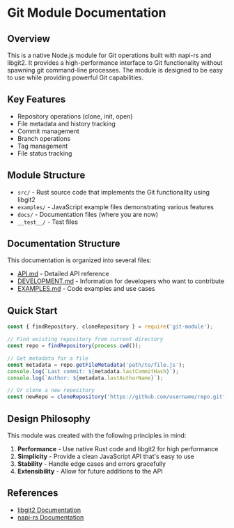 # Git Module Documentation

## Overview

This is a native Node.js module for Git operations built with napi-rs and libgit2. It provides a high-performance interface to Git functionality without spawning git command-line processes. The module is designed to be easy to use while providing powerful Git capabilities.

## Key Features

- Repository operations (clone, init, open)
- File metadata and history tracking
- Commit management
- Branch operations
- Tag management
- File status tracking

## Module Structure

- `src/` - Rust source code that implements the Git functionality using libgit2
- `examples/` - JavaScript example files demonstrating various features
- `docs/` - Documentation files (where you are now)
- `__test__/` - Test files

## Documentation Structure

This documentation is organized into several files:

- [API.md](./API.md) - Detailed API reference
- [DEVELOPMENT.md](./DEVELOPMENT.md) - Information for developers who want to contribute
- [EXAMPLES.md](./EXAMPLES.md) - Code examples and use cases

## Quick Start

```javascript
const { findRepository, cloneRepository } = require('git-module');

// Find existing repository from current directory
const repo = findRepository(process.cwd());

// Get metadata for a file
const metadata = repo.getFileMetadata('path/to/file.js');
console.log(`Last commit: ${metadata.lastCommitHash}`);
console.log(`Author: ${metadata.lastAuthorName}`);

// Or clone a new repository
const newRepo = cloneRepository('https://github.com/username/repo.git', './target-dir');
```

## Design Philosophy

This module was created with the following principles in mind:

1. **Performance** - Use native Rust code and libgit2 for high performance
2. **Simplicity** - Provide a clean JavaScript API that's easy to use
3. **Stability** - Handle edge cases and errors gracefully
4. **Extensibility** - Allow for future additions to the API

## References

- [libgit2 Documentation](https://libgit2.org/docs/)
- [napi-rs Documentation](https://napi.rs/) 